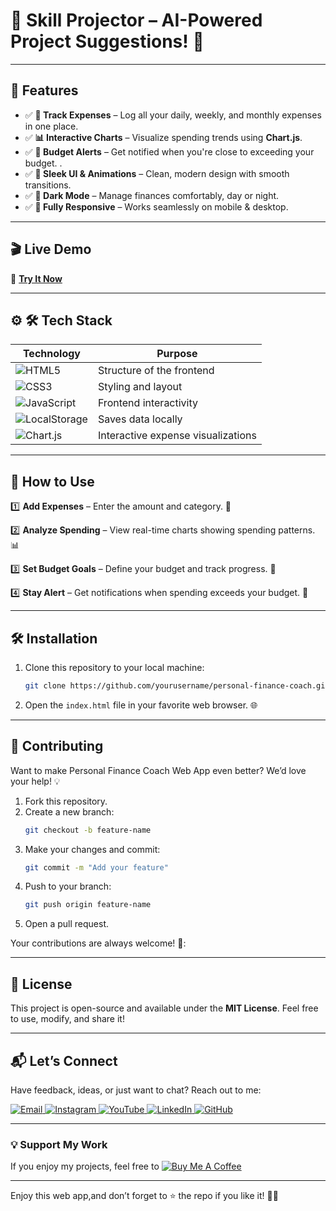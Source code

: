 # 🚀 Skill Projector – AI-Powered Project Suggestions! 🎯 

 


---

## 🌟 Features  
- ✅ **📌 Track Expenses** – Log all your daily, weekly, and monthly expenses in one place.
- ✅ **📊 Interactive Charts** – Visualize spending trends using **Chart.js**.  
- ✅ **🔔 Budget Alerts** – Get notified when you're close to exceeding your budget. .  
- ✅ **🎨 Sleek UI & Animations** – Clean, modern design with smooth transitions. 
- ✅ **🌙 Dark Mode** – Manage finances comfortably, day or night.  
- ✅ **📱 Fully Responsive** – Works seamlessly on mobile & desktop.   
  
---      
## 🎬 Live Demo 

🔗 **[Try It Now]()**  


---

## ⚙ 🛠 Tech Stack
| **Technology**  | **Purpose** |
|-----------------|-------------|
| ![HTML5](https://img.shields.io/badge/HTML5-E34F26?style=for-the-badge&logo=html5&logoColor=white) | Structure of the frontend |
| ![CSS3](https://img.shields.io/badge/CSS3-1572B6?style=for-the-badge&logo=css3&logoColor=white) | Styling and layout |
| ![JavaScript](https://img.shields.io/badge/JavaScript-F7DF1E?style=for-the-badge&logo=javascript&logoColor=black) | Frontend interactivity |
| ![LocalStorage](https://img.shields.io/badge/LocalStorage-FF5733?style=for-the-badge) | Saves data locally |
| ![Chart.js](https://img.shields.io/badge/Chart.js-FF5733?style=for-the-badge) | Interactive expense visualizations |

---

## 🚀 How to Use 
1️⃣ **Add Expenses** – Enter the amount and category. 📝 

2️⃣ **Analyze Spending** – View real-time charts showing spending patterns. 📊   

3️⃣ **Set Budget Goals** – Define your budget and track progress. 🎯  

4️⃣ **Stay Alert** – Get notifications when spending exceeds your budget. 🔔



---

## 🛠️ Installation  

1. Clone this repository to your local machine:  
   ```bash  
   git clone https://github.com/yourusername/personal-finance-coach.git
   ```  

2. Open the `index.html` file in your favorite web browser. 🌐  
 

---

## 🤝 Contributing  

Want to make Personal Finance Coach Web App even better? We’d love your help! 💡  
1. Fork this repository.  
2. Create a new branch:  
   ```bash  
   git checkout -b feature-name  
   ```  
3. Make your changes and commit:  
   ```bash  
   git commit -m "Add your feature"  
   ```  
4. Push to your branch:  
   ```bash  
   git push origin feature-name  
   ```  
5. Open a pull request.  

Your contributions are always welcome! 🌟:


---

## 📜 License  

This project is open-source and available under the **MIT License**. Feel free to use, modify, and share it!  

---

## 📬 Let’s Connect  

Have feedback, ideas, or just want to chat? Reach out to me:  
<div>
  <a href="mailto:onlykelvin06@gmail.com">
    <img src="https://img.shields.io/badge/Email-4285F4?style=for-the-badge&logo=gmail&logoColor=white" alt="Email" />
  </a>
  <a href="https://www.instagram.com/_.yo.kelvin/">
    <img src="https://img.shields.io/badge/Instagram-E4405F?style=for-the-badge&logo=instagram&logoColor=white" alt="Instagram" />
  </a>
  <a href="https://www.youtube.com/@TechTutor_Tv?sub_confirmation=1">
    <img src="https://img.shields.io/badge/YouTube-FF0000?style=for-the-badge&logo=youtube&logoColor=white" alt="YouTube" />
  </a>
  <a href = "https://www.linkedin.com/in/kelvin-agyare-yeboah-6728a7301?utm_source=share&utm_campaign=share_via&utm_content=profile&utm_medium=android_app">
    <img src="https://img.shields.io/badge/LinkedIn-0077B5?style=for-the-badge&logo=linkedin&logoColor=white" alt="LinkedIn" />
  </a>
  <a href="https://github.com/KelvCodes">
    <img src="https://img.shields.io/badge/GitHub-181717?style=for-the-badge&logo=github&logoColor=white" alt="GitHub" />
  </a>
</div>     
 
---
### 💡 Support My Work  
If you enjoy my projects, feel free to [![Buy Me A Coffee](https://img.shields.io/badge/Buy%20Me%20A%20Coffee-%F0%9F%8C%8D-yellow?style=for-the-badge&logo=buy-me-a-coffee&logoColor=black)](https://www.buymeacoffee.com/kelvcodes) 

---
Enjoy this web app,and don’t forget to ⭐ the repo if you like it! 🥳✨  






